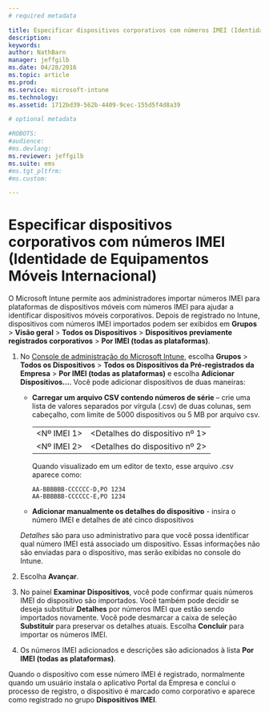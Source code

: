 ```yaml
---
# required metadata

title: Especificar dispositivos corporativos com números IMEI (Identidade de Equipamentos Móveis Internacional) | Microsoft Intune
description:
keywords:
author: NathBarn
manager: jeffgilb
ms.date: 04/28/2016
ms.topic: article
ms.prod:
ms.service: microsoft-intune
ms.technology:
ms.assetid: 1712bd39-562b-4409-9cec-155d5f4d8a39

# optional metadata

#ROBOTS:
#audience:
#ms.devlang:
ms.reviewer: jeffgilb
ms.suite: ems
#ms.tgt_pltfrm:
#ms.custom:

---
```


# Especificar dispositivos corporativos com números IMEI (Identidade de Equipamentos Móveis Internacional)
O Microsoft Intune permite aos administradores importar números IMEI para plataformas de dispositivos móveis com números IMEI para ajudar a identificar dispositivos móveis corporativos. Depois de registrado no Intune, dispositivos com números IMEI importados podem ser exibidos em **Grupos** > **Visão geral** > **Todos os Dispositivos** > **Dispositivos previamente registrados corporativos** > **Por IMEI (todas as plataformas)**.

1. No [Console de administração do Microsoft Intune](http://manage.microsoft.com), escolha **Grupos** &gt; **Todos os Dispositivos** &gt; **Todos os Dispositivos da Pré-registrados da Empresa** &gt; **Por IMEI (todas as plataformas)** e escolha **Adicionar Dispositivos…**. Você pode adicionar dispositivos de duas maneiras:

    -   **Carregar um arquivo CSV contendo números de série** – crie uma lista de valores separados por vírgula (.csv) de duas colunas, sem cabeçalho, com limite de 5000 dispositivos ou 5 MB por arquivo csv.

        |||
        |-|-|
        |&lt;Nº IMEI 1&gt;|&lt;Detalhes do dispositivo nº 1&gt;|
        |&lt;Nº IMEI 2&gt;|&lt;Detalhes do dispositivo nº 2&gt;|
        Quando visualizado em um editor de texto, esse arquivo .csv aparece como:

        ```
        AA-BBBBBB-CCCCCC-D,PO 1234
        AA-BBBBBB-CCCCCC-E,PO 1234
        ```

    -   **Adicionar manualmente os detalhes do dispositivo** - insira o número IMEI e detalhes de até cinco dispositivos

   *Detalhes* são para uso administrativo para que você possa identificar qual número IMEI está associado um dispositivo. Essas informações não são enviadas para o dispositivo, mas serão exibidas no console do Intune.

2.   Escolha **Avançar**.
3.  No painel **Examinar Dispositivos**, você pode confirmar quais números IMEI do dispositivo são importados. Você também pode decidir se deseja substituir **Detalhes** por números IMEI que estão sendo importados novamente. Você pode desmarcar a caixa de seleção **Substituir** para preservar os detalhes atuais. Escolha **Concluir** para importar os números IMEI.
4.  Os números IMEI adicionados e descrições são adicionados à lista **Por IMEI (todas as plataformas)**.

Quando o dispositivo com esse número IMEI é registrado, normalmente quando um usuário instala o aplicativo Portal da Empresa e conclui o processo de registro, o dispositivo é marcado como corporativo e aparece como registrado no grupo **Dispositivos IMEI**.


<!--HONumber=May16_HO5-->


